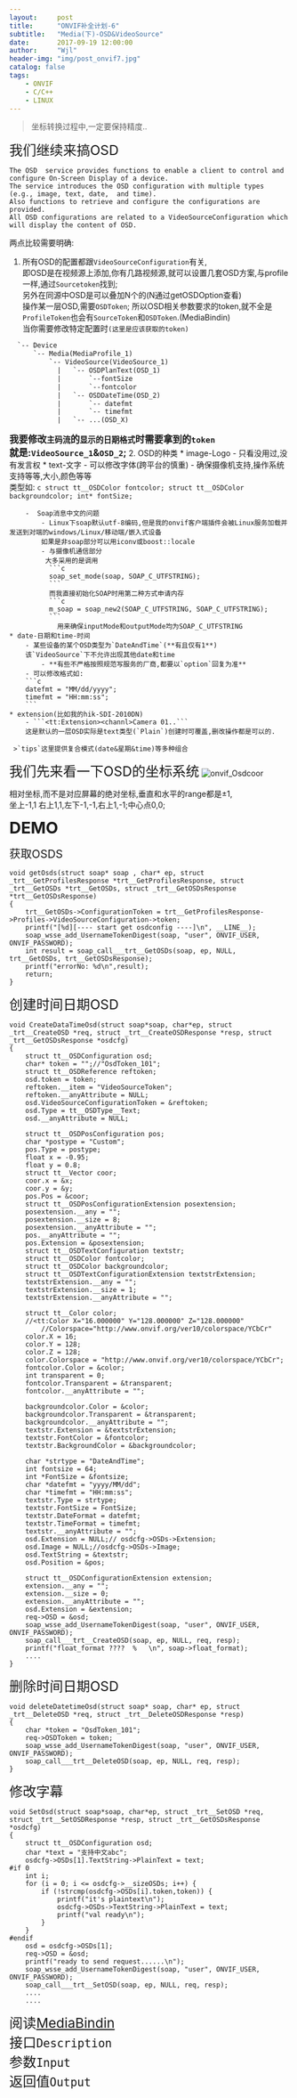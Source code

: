```yaml
---
layout:     post
title:      "ONVIF补全计划-6"
subtitle:   "Media(下)-OSD&VideoSource"
date:       2017-09-19 12:00:00
author:     "Wjl"
header-img: "img/post_onvif7.jpg"
catalog: false
tags:
    - ONVIF
    - C/C++
    - LINUX
---
```


> 坐标转换过程中,一定要保持精度..

<big><big><big>我们继续来搞OSD</big></big></big>

```
The OSD  service provides functions to enable a client to control and configure On-Screen Display of a device.   
The service introduces the OSD configuration with multiple types (e.g., image, text, date,  and time).    
Also functions to retrieve and configure the configurations are provided.   
All OSD configurations are related to a VideoSourceConfiguration which will display the content of OSD. 
```

两点比较需要明确:
1. 所有OSD的配置都跟`VideoSourceConfiguration`有关,  
即OSD是在视频源上添加,你有几路视频源,就可以设置几套OSD方案,与profile一样,通过`Sourcetoken`找到;  
另外在同源中OSD是可以叠加N个的(N通过getOSDOption查看)  
操作某一层OSD,需要`OSDToken`;
所以OSD相关参数要求的token,就不全是`ProfileToken`也会有`SourceToken`和`OSDToken`.(MediaBindin)  
当你需要修改特定配置时`(这里是应该获取的token)`
  ```xml
    `-- Device
        `-- Media(MediaProfile_1)
            `-- VideoSource(VideoSource_1)
              |   `-- OSDPlanText(OSD_1) 
              |       `--fontSize
              |       `--fontcolor
              |   `-- OSDDateTime(OSD_2)
              |       `-- datefmt
              |       `-- timefmt           
              |   `-- ...(OSD_X)                   
  ```
  <big>**我要修改`主码流`的`显示的日期格式`时需要拿到的`token`  
  就是:`VideoSource_1`&`OSD_2`;**</big>
2. OSD的种类
    * image-Logo
        -  只看没用过,没有发言权
    * text-文字 
        -  可以修改字体(跨平台的慎重)
            - 确保摄像机支持,操作系统支持等等,大小,颜色等等  
            类型如:
                ```c
                struct tt__OSDColor fontcolor;
                struct tt__OSDColor backgroundcolor;
                int* fontSize;
                ```
            
        -  Soap消息中文的问题  
            - Linux下soap默认utf-8编码,但是我的onvif客户端插件会被Linux服务加载并发送到对端的windows/Linux/移动端/嵌入式设备  
            如果是非soap部分可以用iconv或boost::locale  
            - 与摄像机通信部分  
             大多采用的是调用
              ```c
              soap_set_mode(soap, SOAP_C_UTFSTRING);
              ```
              而我直接初始化SOAP时用第二种方式申请内存      
              ```c
              m_soap = soap_new2(SOAP_C_UTFSTRING, SOAP_C_UTFSTRING);
              ```
                用来确保inputMode和outputMode均为SOAP_C_UTFSTRING
    * date-日期和time-时间
        - 某些设备的某个OSD类型为`DateAndTime`(**有且仅有1**)  
        该`VideoSource`下不允许出现其他date和time
            - **有些不严格按照规范写服务的厂商,都要以`option`回复为准**
        - 可以修改格式如:
        ```c
        datefmt = "MM/dd/yyyy";
        timefmt = "HH:mm:ss";
        ```
    * extension(比如我的hik-SDI-2010DN)
        - ```<tt:Extension><channl>Camera 01..```  
        这是默认的一层OSD实际是text类型(`Plain`)创建时可覆盖,删改操作都是可以的.
        
     >`tips`这里提供复合模式(date&星期&time)等多种组合

<big><big><big>我们先来看一下OSD的坐标系统</big></big></big>
![onvif_Osdcoor](https://github.com/halukasama/imghosting/blob/1cf07f480d9aaf7ccbf33a2a45dbe2b78833b234/onvif/4/onvif_5coordinate.png?raw=true)

相对坐标,而不是对应屏幕的绝对坐标,垂直和水平的range都是±1,  
坐上-1,1 右上1,1,左下-1,-1,右上1,-1;中心点0,0;  

<big><big><big><big>**DEMO**</big></big></big></big>  

<big><big>获取OSDS</big></big>
```
void getOsds(struct soap* soap , char* ep, struct _trt__GetProfilesResponse *trt__GetProfilesResponse, struct _trt__GetOSDs *trt__GetOSDs, struct _trt__GetOSDsResponse *trt__GetOSDsResponse)
{
    trt__GetOSDs->ConfigurationToken = trt__GetProfilesResponse->Profiles->VideoSourceConfiguration->token;
    printf("[%d][---- start get osdconfig ----]\n", __LINE__);
    soap_wsse_add_UsernameTokenDigest(soap, "user", ONVIF_USER, ONVIF_PASSWORD);
    int result = soap_call___trt__GetOSDs(soap, ep, NULL, trt__GetOSDs, trt__GetOSDsResponse);
    printf("errorNo: %d\n",result);
    return;
}
```

<big><big><big>创建时间日期OSD</big></big></big>
```
void CreateDataTimeOsd(struct soap*soap, char*ep, struct _trt__CreateOSD *req, struct _trt__CreateOSDResponse *resp, struct _trt__GetOSDsResponse *osdcfg)
{
    struct tt__OSDConfiguration osd;
    char* token = "";//"OsdToken_101";
    struct tt__OSDReference reftoken;
    osd.token = token;
    reftoken.__item = "VideoSourceToken";
    reftoken.__anyAttribute = NULL;
    osd.VideoSourceConfigurationToken = &reftoken;
    osd.Type = tt__OSDType__Text;
    osd.__anyAttribute = NULL;

    struct tt__OSDPosConfiguration pos;
    char *postype = "Custom";
    pos.Type = postype;
    float x = -0.95;
    float y = 0.8;
    struct tt__Vector coor;
    coor.x = &x;
    coor.y = &y;
    pos.Pos = &coor;
    struct tt__OSDPosConfigurationExtension posextension;
    posextension.__any = "";
    posextension.__size = 8;
    posextension.__anyAttribute = "";
    pos.__anyAttribute = "";
    pos.Extension = &posextension;
    struct tt__OSDTextConfiguration textstr;
    struct tt__OSDColor fontcolor;
    struct tt__OSDColor backgroundcolor;
    struct tt__OSDTextConfigurationExtension textstrExtension;
    textstrExtension.__any = "";
    textstrExtension.__size = 1;
    textstrExtension.__anyAttribute = "";

    struct tt__Color color;
    //<tt:Color X="16.000000" Y="128.000000" Z="128.000000"
        //Colorspace="http://www.onvif.org/ver10/colorspace/YCbCr"
    color.X = 16;
    color.Y = 128;
    color.Z = 128;
    color.Colorspace = "http://www.onvif.org/ver10/colorspace/YCbCr";
    fontcolor.Color = &color;
    int transparent = 0;
    fontcolor.Transparent = &transparent;
    fontcolor.__anyAttribute = "";

    backgroundcolor.Color = &color;
    backgroundcolor.Transparent = &transparent;
    backgroundcolor.__anyAttribute = "";
    textstr.Extension = &textstrExtension;
    textstr.FontColor = &fontcolor;
    textstr.BackgroundColor = &backgroundcolor;

    char *strtype = "DateAndTime";
    int fontsize = 64;
    int *FontSize = &fontsize;
    char *datefmt = "yyyy/MM/dd";
    char *timefmt = "HH:mm:ss";
    textstr.Type = strtype;
    textstr.FontSize = FontSize;
    textstr.DateFormat = datefmt;
    textstr.TimeFormat = timefmt;
    textstr.__anyAttribute = "";
    osd.Extension = NULL;// osdcfg->OSDs->Extension;
    osd.Image = NULL;//osdcfg->OSDs->Image;
    osd.TextString = &textstr;
    osd.Position = &pos;

    struct tt__OSDConfigurationExtension extension;
    extension.__any = "";
    extension.__size = 0;
    extension.__anyAttribute = "";
    osd.Extension = &extension;
    req->OSD = &osd;
    soap_wsse_add_UsernameTokenDigest(soap, "user", ONVIF_USER, ONVIF_PASSWORD);
    soap_call___trt__CreateOSD(soap, ep, NULL, req, resp);
    printf("float_format ????  %   \n", soap->float_format);
    ....
}
```
<big><big><big>删除时间日期OSD</big></big></big>
```
void deleteDatetimeOsd(struct soap* soap, char* ep, struct _trt__DeleteOSD *req, struct _trt__DeleteOSDResponse *resp)
{
    char *token = "OsdToken_101";
    req->OSDToken = token;
    soap_wsse_add_UsernameTokenDigest(soap, "user", ONVIF_USER, ONVIF_PASSWORD);
    soap_call___trt__DeleteOSD(soap, ep, NULL, req, resp);
}
```
<big><big><big>修改字幕</big></big></big>
```
void SetOsd(struct soap*soap, char*ep, struct _trt__SetOSD *req, struct _trt__SetOSDResponse *resp, struct _trt__GetOSDsResponse *osdcfg)
{
    struct tt__OSDConfiguration osd;
    char *text = "支持中文abc";
    osdcfg->OSDs[1].TextString->PlainText = text;
#if 0
    int i;
    for (i = 0; i <= osdcfg->__sizeOSDs; i++) {
        if (!strcmp(osdcfg->OSDs[i].token,token)) {
            printf("it's plaintext\n");
            osdcfg->OSDs->TextString->PlainText = text;
            printf("val ready\n");
        }
    }
#endif
    osd = osdcfg->OSDs[1];
    req->OSD = &osd;
    printf("ready to send request......\n");
    soap_wsse_add_UsernameTokenDigest(soap, "user", ONVIF_USER, ONVIF_PASSWORD);
    soap_call___trt__SetOSD(soap, ep, NULL, req, resp);
    ....
    ....

```

<big><big><big>阅读[MediaBindin](https://www.onvif.org/ver10/media/wsdl/media.wsdl)  
接口`Description`  
参数`Input`  
返回值`Output`  
</big></big></big>
